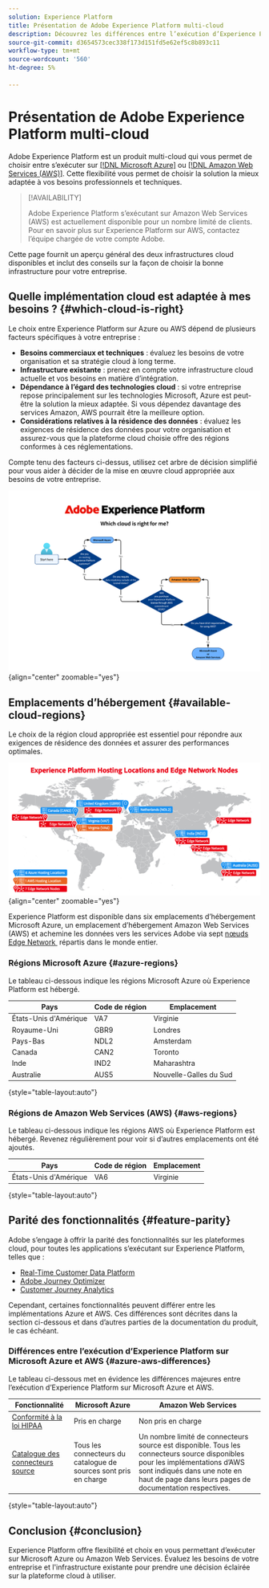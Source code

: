 ```yaml
---
solution: Experience Platform
title: Présentation de Adobe Experience Platform multi-cloud
description: Découvrez les différences entre l’exécution d’Experience Platform sur Microsoft Azure et Amazon Web Services.
source-git-commit: d3654573cec338f173d151fd5e62ef5c8b893c11
workflow-type: tm+mt
source-wordcount: '560'
ht-degree: 5%

---
```



# Présentation de Adobe Experience Platform multi-cloud

Adobe Experience Platform est un produit multi-cloud qui vous permet de choisir entre s’exécuter sur [[!DNL Microsoft Azure]](https://azure.microsoft.com/en-us) ou [[!DNL Amazon Web Services (AWS)]](https://aws.amazon.com/). Cette flexibilité vous permet de choisir la solution la mieux adaptée à vos besoins professionnels et techniques.

>[!AVAILABILITY]
>
>Adobe Experience Platform s’exécutant sur Amazon Web Services (AWS) est actuellement disponible pour un nombre limité de clients. Pour en savoir plus sur Experience Platform sur AWS, contactez l’équipe chargée de votre compte Adobe.

Cette page fournit un aperçu général des deux infrastructures cloud disponibles et inclut des conseils sur la façon de choisir la bonne infrastructure pour votre entreprise.

## Quelle implémentation cloud est adaptée à mes besoins ? {#which-cloud-is-right}

Le choix entre Experience Platform sur Azure ou AWS dépend de plusieurs facteurs spécifiques à votre entreprise :

* **Besoins commerciaux et techniques** : évaluez les besoins de votre organisation et sa stratégie cloud à long terme.
* **Infrastructure existante** : prenez en compte votre infrastructure cloud actuelle et vos besoins en matière d’intégration.
* **Dépendance à l’égard des technologies cloud** : si votre entreprise repose principalement sur les technologies Microsoft, Azure est peut-être la solution la mieux adaptée. Si vous dépendez davantage des services Amazon, AWS pourrait être la meilleure option.
* **Considérations relatives à la résidence des données** : évaluez les exigences de résidence des données pour votre organisation et assurez-vous que la plateforme cloud choisie offre des régions conformes à ces réglementations.

Compte tenu des facteurs ci-dessus, utilisez cet arbre de décision simplifié pour vous aider à décider de la mise en œuvre cloud appropriée aux besoins de votre entreprise.

![Image montrant la répartition géographique des sites d’hébergement.](assets/multi-cloud/diagram-cloud.png){align="center" zoomable="yes"}

## Emplacements d’hébergement {#available-cloud-regions}

Le choix de la région cloud appropriée est essentiel pour répondre aux exigences de résidence des données et assurer des performances optimales.

![Image montrant la répartition géographique des sites d’hébergement.](assets/multi-cloud/hosting-locations-map.png){align="center" zoomable="yes"}

Experience Platform est disponible dans six emplacements d’hébergement Microsoft Azure, un emplacement d’hébergement Amazon Web Services (AWS) et achemine les données vers les services Adobe via sept [nœuds Edge Network &#x200B;](../collection/home.md#edge) répartis dans le monde entier.

### Régions Microsoft Azure {#azure-regions}

Le tableau ci-dessous indique les régions Microsoft Azure où Experience Platform est hébergé.

| Pays | Code de région | Emplacement |
|---------|-------------|----------|
| États-Unis d&#39;Amérique | VA7 | Virginie |
| Royaume-Uni | GBR9 | Londres |
| Pays-Bas | NDL2 | Amsterdam |
| Canada | CAN2 | Toronto |
| Inde | IND2 | Maharashtra |
| Australie | AUS5 | Nouvelle-Galles du Sud |

{style="table-layout:auto"}

### Régions de Amazon Web Services (AWS) {#aws-regions}

Le tableau ci-dessous indique les régions AWS où Experience Platform est hébergé. Revenez régulièrement pour voir si d’autres emplacements ont été ajoutés.

| Pays | Code de région | Emplacement |
|---------|-------------|----------|
| États-Unis d&#39;Amérique | VA6 | Virginie |

{style="table-layout:auto"}

## Parité des fonctionnalités {#feature-parity}

Adobe s’engage à offrir la parité des fonctionnalités sur les plateformes cloud, pour toutes les applications s’exécutant sur Experience Platform, telles que :

* [Real-Time Customer Data Platform](../rtcdp/home.md)
* [Adobe Journey Optimizer](https://experienceleague.adobe.com/fr/docs/journey-optimizer/using/ajo-home)
* [Customer Journey Analytics](https://experienceleague.adobe.com/fr/docs/analytics-platform/using/cja-landing)

Cependant, certaines fonctionnalités peuvent différer entre les implémentations Azure et AWS. Ces différences sont décrites dans la section ci-dessous et dans d’autres parties de la documentation du produit, le cas échéant.

### Différences entre l’exécution d’Experience Platform sur Microsoft Azure et AWS {#azure-aws-differences}

Le tableau ci-dessous met en évidence les différences majeures entre l’exécution d’Experience Platform sur Microsoft Azure et AWS.

| Fonctionnalité | Microsoft Azure | Amazon Web Services |
| --- | --- | --- |
| [Conformité à la loi HIPAA](https://www.adobe.com/trust/compliance/hipaa-ready.html) | Pris en charge | Non pris en charge |
| [Catalogue des connecteurs source](/help/sources/home.md) | Tous les connecteurs du catalogue de sources sont pris en charge | Un nombre limité de connecteurs source est disponible. Tous les connecteurs source disponibles pour les implémentations d’AWS sont indiqués dans une note en haut de page dans leurs pages de documentation respectives. |

{style="table-layout:auto"}

<!-- To be determined if we need to add this part about the AI Assistant 

| [Experience Platform AI Assistant](/help/ai-assistant/home.md) | Supported | Not supported |

-->

## Conclusion {#conclusion}

Experience Platform offre flexibilité et choix en vous permettant d’exécuter sur Microsoft Azure ou Amazon Web Services. Évaluez les besoins de votre entreprise et l&#39;infrastructure existante pour prendre une décision éclairée sur la plateforme cloud à utiliser.
